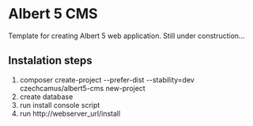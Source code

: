 Albert 5 CMS
============

Template for creating Albert 5 web application.
Still under construction...

Instalation steps
-----------------
1) composer create-project --prefer-dist --stability=dev czechcamus/albert5-cms new-project
2) create database
3) run install console script
4) run http://webserver_url/install